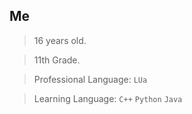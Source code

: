 ## Me

> 16 years old.

> 11th Grade.

> Professional Language: `LUa`

> Learning Language: `C++` `Python` `Java`
